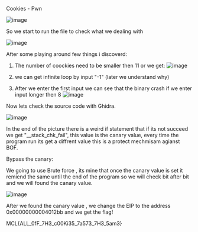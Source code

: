 Cookies - Pwn

![image](https://user-images.githubusercontent.com/81467647/179555684-50ac7bf3-09a4-46fb-8f96-7af86dd2a145.png)

So we start to run the file to check what we dealing with

![image](https://user-images.githubusercontent.com/81467647/179555910-af130a3f-8c38-424b-9836-9003cbe33b54.png)

After some playing around few things i discoverd:

1) The number of coockies need to be smaller then 11 or we get:
      ![image](https://user-images.githubusercontent.com/81467647/179556250-99b8f0d1-84f1-476b-99d4-a72dfa1c7a7e.png)

2) we can get infinite loop by input "-1" (later we understand why)

3) After we enter the first input we can see that the binary crash if we enter input longer then 8
![image](https://user-images.githubusercontent.com/81467647/179557118-24ed5e54-78d6-4816-b027-87e979903093.png)

Now lets check the source code with Ghidra.

![image](https://user-images.githubusercontent.com/81467647/179559851-5086781b-d241-4bd7-85dd-b837772be8ab.png)

In the end of the picture there is a weird if statement that if its not succeed we get "__stack_chk_fail", this value is the canary value, every time the program run its get a diffrent value
this is a protect mechmisam agianst BOF.

Bypass the canary:

We going to use Brute force , its mine that once the canary value is set it remiend the same until the end of the program so we will check bit after bit and we will found the canary value.

![image](https://user-images.githubusercontent.com/81467647/179561465-4fdac3ee-a32f-42be-957f-c001e9ebbe77.png)

After we found the canary value , we change the EIP to the address 0x00000000004012bb and we get the flag!

MCL{ALL_0fF_7H3_c00Ki35_7a573_7H3_5am3}


